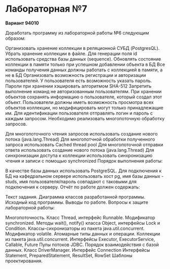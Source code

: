 # Лабораторная №7 #
**Вариант 94010**

Доработать программу из лабораторной работы №6 следующим образом:

Организовать хранение коллекции в реляционной СУБД (PostgresQL). Убрать хранение коллекции в файле.
Для генерации поля id использовать средства базы данных (sequence).
Обновлять состояние коллекции в памяти только при успешном добавлении объекта в БД
Все команды получения данных должны работать с коллекцией в памяти, а не в БД
Организовать возможность регистрации и авторизации пользователей. У пользователя есть возможность указать пароль.
Пароли при хранении хэшировать алгоритмом SHA-512
Запретить выполнение команд не авторизованным пользователям.
При хранении объектов сохранять информацию о пользователе, который создал этот объект.
Пользователи должны иметь возможность просмотра всех объектов коллекции, но модифицировать могут только принадлежащие им.
Для идентификации пользователя отправлять логин и пароль с каждым запросом.
Необходимо реализовать многопоточную обработку запросов.

Для многопоточного чтения запросов использовать создание нового потока (java.lang.Thread)
Для многопотчной обработки полученного запроса использовать Cached thread pool
Для многопоточной отправки ответа использовать создание нового потока (java.lang.Thread)
Для синхронизации доступа к коллекции использовать синхронизацию чтения и записи с помощью synchronized
Порядок выполнения работы:

В качестве базы данных использовать PostgreSQL.
Для подключения к БД на кафедральном сервере использовать хост pg, имя базы данных - studs, имя пользователя/пароль совпадают с таковыми для подключения к серверу.
Отчёт по работе должен содержать:

Текст задания.
Диаграмма классов разработанной программы.
Исходный код программы.
Выводы по работе.
Вопросы к защите лабораторной работы:

Многопоточность. Класс Thread, интерфейс Runnable. Модификатор synchronized.
Методы wait(), notify() класса Object, интерфейсы Lock и Condition.
Классы-сихронизаторы из пакета java.util.concurrent.
Модификатор volatile. Атомарные типы данных и операции.
Коллекции из пакета java.util.concurrent.
Интерфейсы Executor, ExecutorService, Callable, Future
Пулы потоков
JDBC. Порядок взаимодействия с базой данных. Класс DriverManager. Интерфейс Connection
Интерфейсы Statement, PreparedStatement, ResultSet, RowSet
Шаблоны проектирования.
